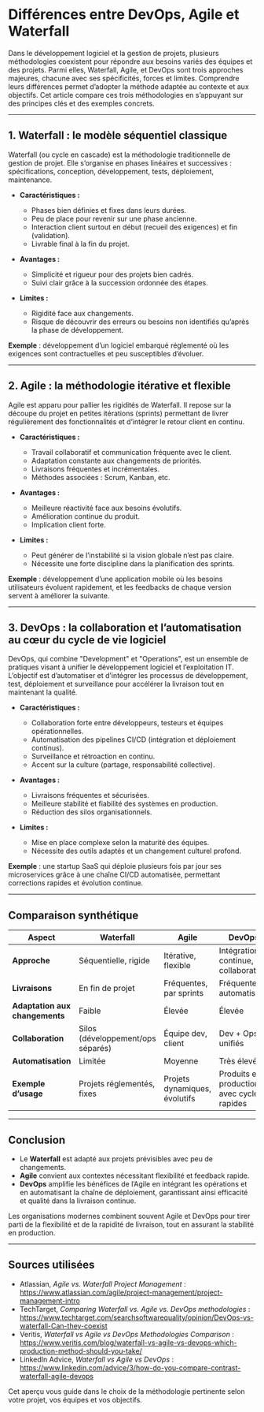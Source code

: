 # Différences entre DevOps, Agile et Waterfall

Dans le développement logiciel et la gestion de projets, plusieurs méthodologies coexistent pour répondre aux besoins variés des équipes et des projets. Parmi elles, Waterfall, Agile, et DevOps sont trois approches majeures, chacune avec ses spécificités, forces et limites. Comprendre leurs différences permet d’adopter la méthode adaptée au contexte et aux objectifs. Cet article compare ces trois méthodologies en s’appuyant sur des principes clés et des exemples concrets.

---

## 1. Waterfall : le modèle séquentiel classique

Waterfall (ou cycle en cascade) est la méthodologie traditionnelle de gestion de projet. Elle s’organise en phases linéaires et successives : spécifications, conception, développement, tests, déploiement, maintenance.

- **Caractéristiques :**
  - Phases bien définies et fixes dans leurs durées.
  - Peu de place pour revenir sur une phase ancienne.
  - Interaction client surtout en début (recueil des exigences) et fin (validation).
  - Livrable final à la fin du projet.

- **Avantages :**
  - Simplicité et rigueur pour des projets bien cadrés.
  - Suivi clair grâce à la succession ordonnée des étapes.

- **Limites :**
  - Rigidité face aux changements.
  - Risque de découvrir des erreurs ou besoins non identifiés qu’après la phase de développement.
  
**Exemple** : développement d’un logiciel embarqué réglementé où les exigences sont contractuelles et peu susceptibles d’évoluer.

---

## 2. Agile : la méthodologie itérative et flexible

Agile est apparu pour pallier les rigidités de Waterfall. Il repose sur la découpe du projet en petites itérations (sprints) permettant de livrer régulièrement des fonctionnalités et d’intégrer le retour client en continu.

- **Caractéristiques :**
  - Travail collaboratif et communication fréquente avec le client.
  - Adaptation constante aux changements de priorités.
  - Livraisons fréquentes et incrémentales.
  - Méthodes associées : Scrum, Kanban, etc.

- **Avantages :**
  - Meilleure réactivité face aux besoins évolutifs.
  - Amélioration continue du produit.
  - Implication client forte.

- **Limites :**
  - Peut générer de l’instabilité si la vision globale n’est pas claire.
  - Nécessite une forte discipline dans la planification des sprints.

**Exemple** : développement d’une application mobile où les besoins utilisateurs évoluent rapidement, et les feedbacks de chaque version servent à améliorer la suivante.

---

## 3. DevOps : la collaboration et l’automatisation au cœur du cycle de vie logiciel

DevOps, qui combine "Development" et "Operations", est un ensemble de pratiques visant à unifier le développement logiciel et l’exploitation IT. L’objectif est d’automatiser et d’intégrer les processus de développement, test, déploiement et surveillance pour accélérer la livraison tout en maintenant la qualité.

- **Caractéristiques :**
  - Collaboration forte entre développeurs, testeurs et équipes opérationnelles.
  - Automatisation des pipelines CI/CD (intégration et déploiement continus).
  - Surveillance et rétroaction en continu.
  - Accent sur la culture (partage, responsabilité collective).

- **Avantages :**
  - Livraisons fréquentes et sécurisées.
  - Meilleure stabilité et fiabilité des systèmes en production.
  - Réduction des silos organisationnels.

- **Limites :**
  - Mise en place complexe selon la maturité des équipes.
  - Nécessite des outils adaptés et un changement culturel profond.

**Exemple** : une startup SaaS qui déploie plusieurs fois par jour ses microservices grâce à une chaîne CI/CD automatisée, permettant corrections rapides et évolution continue.

---

## Comparaison synthétique

| Aspect                  | Waterfall                        | Agile                           | DevOps                          |
|-------------------------|---------------------------------|--------------------------------|--------------------------------|
| **Approche**            | Séquentielle, rigide            | Itérative, flexible            | Intégration continue, collaborative |
| **Livraisons**          | En fin de projet                 | Fréquentes, par sprints        | Fréquentes, automatisées       |
| **Adaptation aux changements** | Faible                      | Élevée                        | Élevée                        |
| **Collaboration**       | Silos (développement/ops séparés) | Équipe dev, client             | Dev + Ops unifiés               |
| **Automatisation**      | Limitée                         | Moyenne                       | Très élevée                    |
| **Exemple d’usage**     | Projets réglementés, fixes      | Projets dynamiques, évolutifs | Produits en production avec cycles rapides |

---

## Conclusion

- Le **Waterfall** est adapté aux projets prévisibles avec peu de changements.
- **Agile** convient aux contextes nécessitant flexibilité et feedback rapide.
- **DevOps** amplifie les bénéfices de l’Agile en intégrant les opérations et en automatisant la chaîne de déploiement, garantissant ainsi efficacité et qualité dans la livraison continue.

Les organisations modernes combinent souvent Agile et DevOps pour tirer parti de la flexibilité et de la rapidité de livraison, tout en assurant la stabilité en production.

---

## Sources utilisées

- Atlassian, *Agile vs. Waterfall Project Management* : https://www.atlassian.com/agile/project-management/project-management-intro  
- TechTarget, *Comparing Waterfall vs. Agile vs. DevOps methodologies* : https://www.techtarget.com/searchsoftwarequality/opinion/DevOps-vs-waterfall-Can-they-coexist  
- Veritis, *Waterfall vs Agile vs DevOps Methodologies Comparison* : https://www.veritis.com/blog/waterfall-vs-agile-vs-devops-which-production-method-should-you-take/  
- LinkedIn Advice, *Waterfall vs Agile vs DevOps* : https://www.linkedin.com/advice/3/how-do-you-compare-contrast-waterfall-agile-devops

Cet aperçu vous guide dans le choix de la méthodologie pertinente selon votre projet, vos équipes et vos objectifs.